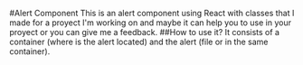 #Alert Component
This is an alert component using React with classes that I made for a proyect I'm working on and maybe it can help you to use in your proyect or you can give me a feedback.
##How to use it?
It consists of a container (where is the alert located) and the alert (file or in the same container).

